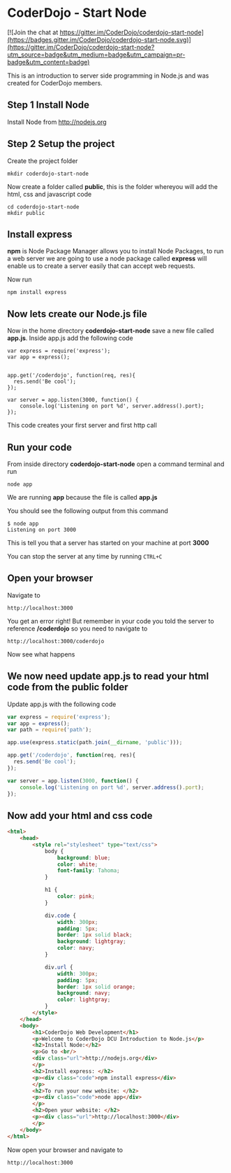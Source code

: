 # CoderDojo - Start Node

[![Join the chat at https://gitter.im/CoderDojo/coderdojo-start-node](https://badges.gitter.im/CoderDojo/coderdojo-start-node.svg)](https://gitter.im/CoderDojo/coderdojo-start-node?utm_source=badge&utm_medium=badge&utm_campaign=pr-badge&utm_content=badge)

This is an introduction to server side programming in Node.js and was created for CoderDojo members.  

## Step 1 Install Node

Install Node from http://nodejs.org

## Step 2 Setup the project

Create the project folder 

````
mkdir coderdojo-start-node
````

Now create a folder called __public__, this is the folder whereyou will add the html, css and javascript code

````
cd coderdojo-start-node
mkdir public
````

## Install express 

__npm__ is Node Package Manager allows you to install Node Packages, to run a web server we are going to use a node package called __express__ will enable us to create a server easily that can accept web requests.

Now run 

````
npm install express
````

## Now lets create our Node.js file

Now in the home directory __coderdojo-start-node__ save a new file called __app.js__.  Inside app.js add the following code

````
var express = require('express');
var app = express();


app.get('/coderdojo', function(req, res){
  res.send('Be cool');
});

var server = app.listen(3000, function() {
    console.log('Listening on port %d', server.address().port);
});

````
This code creates your first server and first http call

## Run your code

From inside directory __coderdojo-start-node__ open a command terminal and run 

````
node app

````
We are running __app__ because the file is called __app.js__

You should see the following output from this command

````
$ node app
Listening on port 3000
````

This is tell you that a server has started on your machine at port __3000__ 

You can stop the server at any time by running ````CTRL+C````

## Open your browser

Navigate to 

````
http://localhost:3000
````

You get an error right! But remember in your code you told the server to reference __/coderdojo__ so you need to navigate to

````
http://localhost:3000/coderdojo
````

Now see what happens 

## We now need update app.js to read your html code from the public folder

Update app.js with the following code

````javascript
var express = require('express');
var app = express();
var path = require('path');

app.use(express.static(path.join(__dirname, 'public')));

app.get('/coderdojo', function(req, res){
  res.send('Be cool');
});

var server = app.listen(3000, function() {
    console.log('Listening on port %d', server.address().port);
});
```` 

## Now add your html and css code


````html
<html>
	<head>
		<style rel="stylesheet" type="text/css">
			body {
				background: blue;
				color: white;
				font-family: Tahoma;
			}

			h1 {
				color: pink;
			}

			div.code {
				width: 300px;
				padding: 5px;
				border: 1px solid black;
				background: lightgray;
				color: navy;
			}

			div.url {
				width: 300px;
				padding: 5px;
				border: 1px solid orange;
				background: navy;
				color: lightgray;
			}
		</style>
	</head>
	<body>
		<h1>CoderDojo Web Development</h1>
		<p>Welcome to CoderDojo DCU Introduction to Node.js</p>
		<h2>Install Node:</h2>
		<p>Go to <br/>
		<div class="url">http://nodejs.org</div>
		</p>
		<h2>Install express: </h2>
		<p><div class="code">npm install express</div>
		</p>
		<h2>To run your new website: </h2>
		<p><div class="code">node app</div>
		</p>
		<h2>Open your website: </h2>
		<p><div class="url">http://localhost:3000</div>
		</p>
	</body>
</html>
````

Now open your browser and navigate to

```` 
http://localhost:3000 
````









